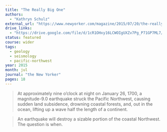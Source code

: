 ```yaml
---
title: "The Really Big One"
authors:
  - "Kathryn Schulz"
external_url: "https://www.newyorker.com/magazine/2015/07/20/the-really-big-one"
drive_links:
  - "https://drive.google.com/file/d/1cR1OHxy16LCWOIgUXZv7Pg_P71GP7ML7/view?usp=drivesdk"
status: featured
course: wider
tags:
  - geology
  - seismology
  - pacific-northwest
year: 2015
month: jul
journal: "the New Yorker"
pages: 18
---
```


> At
approximately nine o’clock at night on January 26, 1700, a magnitude-9.0 earthquake
struck the Pacific Northwest, causing sudden land subsidence, drowning coastal forests,
and, out in the ocean, lifting up a wave half the length of a continent.

> An earthquake will destroy a sizable portion of the coastal Northwest. The question is when.
